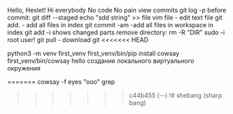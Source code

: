 Hello, Hexlet!
Hi everybody
No code No pain
view commits git log -p
before commit: git diff --staged
echo "sdd string" >> file
vim file - edit text file
git add. - add all files in index
git commit -am  -add all files in workspace in index
git add -i  shows changed parts
remove directory: rm -R "DIR"
sudo -i root user!
git pull - download git
<<<<<<< HEAD

python3 -m venv first_venv
first_venv/bin/pip install cowsay
first_venv/bin/cowsay hello создание локального виртуального окружения

=======
cowsay -f eyes "ooo"
grep
>>>>>>> c44b455 (--)
!# shebang (sharp bang)

